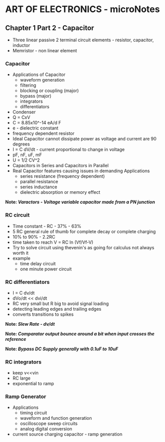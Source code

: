 # ART OF ELECTRONICS - microNotes

## Chapter 1 Part 2 - Capacitor

- Three linear passive 2 terminal circuit elements - resistor, capacitor, inductor
- Memristor - non linear element 

### Capacitor 
- Applications of Capacitor 
    - waveform generation
    - filtering
    - blocking or coupling (major)
    - bypass (major)
    - integrators
    - differentiators
- Condenser
- Q = CxV
- C = 8.85x10^-14 eA/d F 
- e - dielectric constant
- frequency dependent resistor
- Ideal Capacitor cannot dissipate power as voltage and current are 90 degrees
- I = C dV/dt - current proportional to change in voltage
- pF, nF, uF, mF
- U = 1/2 CV^2
- Capacitors in Series and Capacitors in Parallel
- Real Capacitor features causing issues in demanding Applications
    - series resistance (frequency dependent)
    - parallel resistance
    - series inductance
    - dielectric absorption or memory effect

**Note: *Varactors - Voltage variable capacitor made from a PN junction***

### RC circuit
- Time constant - RC - 37% - 63%
- 5 RC general rule of thumb for complete decay or complete charging 
- 10% to 90% - 2.2RC
- time taken to reach V = RC ln (Vf/Vf-V)
- Try to solve circuit using thevenin's as going for calculus not always worth it 
- example
    - time delay circuit
    - one minute power circuit 

### RC differentiators
- I = C dv/dt
- dVo/dt << dvi/dt
- RC very small but R big to avoid signal loading
- detecting leading edges and trailing edges
- converts transitions to spikes

**Note: *Slew Rate - dv/dt***

**Note: *Comparator output bounce around a bit when input crosses the reference***

**Note: *Bypass DC Supply generally with 0.1uF to 10uF***

### RC integrators  
- keep v<<vin
- RC large
- exponential to ramp

### Ramp Generator
- Applications
    - timing circuit
    - waveform and function generation
    - oscilloscope sweep circuits
    - analog digital conversion
- current source charging capacitor - ramp generation


